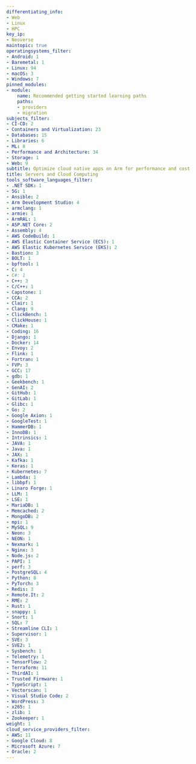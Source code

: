 ```yaml
---
differentiating_info:
- Web
- Linux
- HPC
key_ip:
- Neoverse
maintopic: true
operatingsystems_filter:
- Android: 1
- Baremetal: 1
- Linux: 94
- macOS: 3
- Windows: 7
pinned_modules:
- module:
    name: Recommended getting started learning paths
    paths:
    - providers
    - migration
subjects_filter:
- CI-CD: 2
- Containers and Virtualization: 23
- Databases: 15
- Libraries: 6
- ML: 8
- Performance and Architecture: 34
- Storage: 1
- Web: 9
subtitle: Optimize cloud native apps on Arm for performance and cost
title: Servers and Cloud Computing
tools_software_languages_filter:
- .NET SDK: 1
- 5G: 1
- Ansible: 2
- Arm Development Studio: 4
- armclang: 1
- armie: 1
- ArmRAL: 1
- ASP.NET Core: 2
- Assembly: 4
- AWS CodeBuild: 1
- AWS Elastic Container Service (ECS): 1
- AWS Elastic Kubernetes Service (EKS): 2
- Bastion: 3
- BOLT: 1
- bpftool: 1
- C: 4
- C#: 1
- C++: 3
- C/C++: 1
- Capstone: 1
- CCA: 2
- Clair: 1
- Clang: 9
- ClickBench: 1
- ClickHouse: 1
- CMake: 1
- Coding: 16
- Django: 1
- Docker: 14
- Envoy: 2
- Flink: 1
- Fortran: 1
- FVP: 3
- GCC: 17
- gdb: 1
- Geekbench: 1
- GenAI: 2
- GitHub: 1
- GitLab: 1
- Glibc: 1
- Go: 2
- Google Axion: 1
- GoogleTest: 1
- HammerDB: 1
- InnoDB: 1
- Intrinsics: 1
- JAVA: 1
- Java: 1
- JAX: 1
- Kafka: 1
- Keras: 1
- Kubernetes: 7
- Lambda: 1
- libbpf: 1
- Linaro Forge: 1
- LLM: 1
- LSE: 1
- MariaDB: 1
- Memcached: 2
- MongoDB: 2
- mpi: 1
- MySQL: 9
- Neon: 3
- NEON: 1
- Nexmark: 1
- Nginx: 3
- Node.js: 2
- PAPI: 1
- perf: 3
- PostgreSQL: 4
- Python: 8
- PyTorch: 3
- Redis: 3
- Remote.It: 2
- RME: 2
- Rust: 1
- snappy: 1
- Snort: 1
- SQL: 7
- Streamline CLI: 1
- Supervisor: 1
- SVE: 3
- SVE2: 1
- Sysbench: 1
- Telemetry: 1
- TensorFlow: 2
- Terraform: 11
- ThirdAI: 1
- Trusted Firmware: 1
- TypeScript: 1
- Vectorscan: 1
- Visual Studio Code: 2
- WordPress: 3
- x265: 1
- zlib: 1
- Zookeeper: 1
weight: 1
cloud_service_providers_filter:
- AWS: 11
- Google Cloud: 8
- Microsoft Azure: 7
- Oracle: 2
---
```

